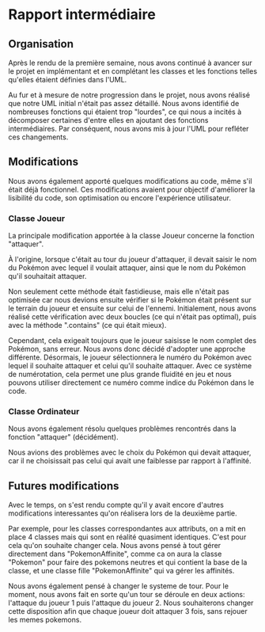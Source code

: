 # Rapport intermédiaire

## Organisation

Après le rendu de la première semaine, nous avons continué à avancer sur le projet en implémentant et en complétant les classes et les fonctions telles qu'elles étaient définies dans l'UML.

Au fur et à mesure de notre progression dans le projet, nous avons réalisé que notre UML initial n'était pas assez détaillé. Nous avons identifié de nombreuses fonctions qui étaient trop "lourdes", ce qui nous a incités à décomposer certaines d'entre elles en ajoutant des fonctions intermédiaires. Par conséquent, nous avons mis à jour l'UML pour refléter ces changements.

## Modifications

Nous avons également apporté quelques modifications au code, même s'il était déjà fonctionnel. Ces modifications avaient pour objectif d'améliorer la lisibilité du code, son optimisation ou encore l'expérience utilisateur.

### Classe Joueur

La principale modification apportée à la classe Joueur concerne la fonction "attaquer".

À l'origine, lorsque c'était au tour du joueur d'attaquer, il devait saisir le nom du Pokémon avec lequel il voulait attaquer, ainsi que le nom du Pokémon qu'il souhaitait attaquer.

Non seulement cette méthode était fastidieuse, mais elle n'était pas optimisée car nous devions ensuite vérifier si le Pokémon était présent sur le terrain du joueur et ensuite sur celui de l'ennemi. Initialement, nous avons réalisé cette vérification avec deux boucles (ce qui n'était pas optimal), puis avec la méthode ".contains" (ce qui était mieux).

Cependant, cela exigeait toujours que le joueur saisisse le nom complet des Pokémon, sans erreur. Nous avons donc décidé d'adopter une approche différente. Désormais, le joueur sélectionnera le numéro du Pokémon avec lequel il souhaite attaquer et celui qu'il souhaite attaquer. Avec ce système de numérotation, cela permet une plus grande fluidité en jeu et nous pouvons utiliser directement ce numéro comme indice du Pokémon dans le code.

### Classe Ordinateur

Nous avons également résolu quelques problèmes rencontrés dans la fonction "attaquer" (décidément).

Nous avions des problèmes avec le choix du Pokémon qui devait attaquer, car il ne choisissait pas celui qui avait une faiblesse par rapport à l'affinité.


## Futures modifications

Avec le temps, on s'est rendu compte qu'il y avait encore d'autres modifications interessantes qu'on réalisera lors de la deuxième partie.

Par exemple, pour les classes correspondantes aux attributs, on a mit en place 4 classes mais qui sont en réalité quasiment identiques. C'est pour cela qu'on souhaite changer cela. Nous avons pensé à tout gérer directement dans "PokemonAffinite", comme ca on aura la classe "Pokemon" pour faire des pokemons neutres et qui contient la base de la classe, et une classe fille "PokemonAffinite" qui va gérer les affinités.

Nous avons également pensé à changer le systeme de tour. Pour le moment, nous avons fait en sorte qu'un tour se déroule en deux actions: l'attaque du joueur 1 puis l'attaque du joueur 2.
Nous souhaiterons changer cette disposition afin que chaque joueur doit attaquer 3 fois, sans rejouer les memes pokemons.
